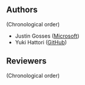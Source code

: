 ## Authors

(Chronological order)

- Justin Gosses ([Microsoft](https://microsoft.com/))
- Yuki Hattori ([GitHub](https://github.com/))

## Reviewers

(Chronological order)
